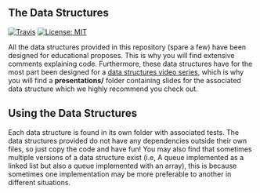 ## The Data Structures

[![Travis](https://img.shields.io/travis/williamfiset/data-structures.svg)](https://github.com/williamfiset/data-structures) [![License: MIT](https://img.shields.io/badge/License-MIT-yellow.svg)](https://opensource.org/licenses/MIT)

All the data structures provided in this repository (spare a few) have been designed for educational proposes. This is why you will find extensive comments explaining code. Furthermore, these data structures have for the most part been designed for a [data structures video series](https://www.youtube.com/playlist?list=PLDV1Zeh2NRsB6SWUrDFW2RmDotAfPbeHu), which is why you will find a **presentations/** folder containing slides for the associated data structure which we highly recommend you check out.

## Using the Data Structures

Each data structure is found in its own folder with associated tests. The data structures provided do not have any dependencies outside their own files, so just copy the code and have fun! You may also find that sometimes multiple versions of a data structure exist (i.e, A queue implemented as a linked list but also a queue implemented with an array), this is because sometimes one implementation may be more preferable to another in different situations. 


